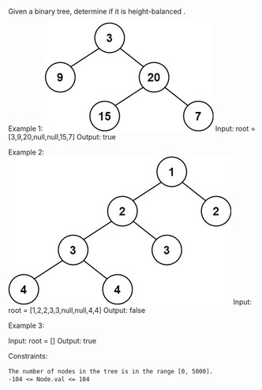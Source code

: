 Given a binary tree, determine if it is
height-balanced
.

 

Example 1:
![alt text](balance_1.jpg)
Input: root = [3,9,20,null,null,15,7]
Output: true

Example 2:
![alt text](balance_2.jpg)
Input: root = [1,2,2,3,3,null,null,4,4]
Output: false

Example 3:

Input: root = []
Output: true

 

Constraints:

    The number of nodes in the tree is in the range [0, 5000].
    -104 <= Node.val <= 104

